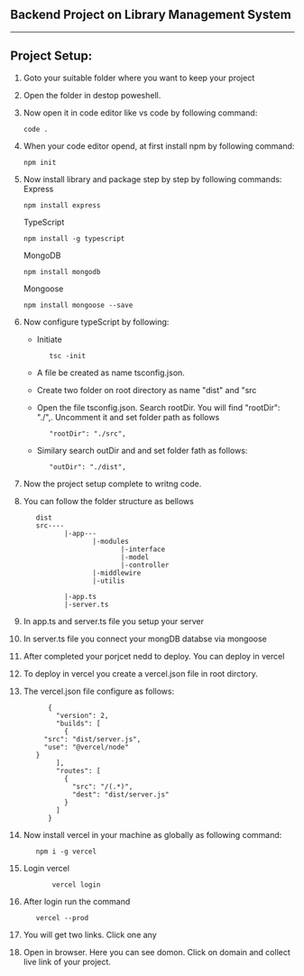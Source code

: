 ## Backend Project on Library Management System

------------

## Project Setup:
1. Goto your suitable folder where you want to keep your project
2. Open the folder in destop poweshell.
3. Now open it in code editor like vs code by following command:

       code .
4. When your code editor opend, at first install npm by following command:

       npm init 
   
5. Now install library and package step by step by following commands:    
       Express

       npm install express
    TypeScript

       npm install -g typescript
    MongoDB

       npm install mongodb
    Mongoose

       npm install mongoose --save
   
6. Now configure typeScript by following:  
   - Initiate

            tsc -init
   - A file be created as name tsconfig.json.  
   - Create two folder on root directory as name "dist" and "src  
   - Open the file tsconfig.json. Search rootDir. You will find "rootDir": "./",. Uncomment it and set folder path as follows

            "rootDir": "./src",
   - Similary search outDir and and set folder fath as follows:

            "outDir": "./dist",
7. Now the project setup complete to writng code.
8. You can follow the folder structure as bellows

          dist
          src----  
                 |-app---
                        |-modules
                               |-interface
                               |-model
                               |-controller
                        |-middlewire
                        |-utilis
                                      
                 |-app.ts  
                 |-server.ts
   
9. In app.ts and server.ts file you setup your server
10. In server.ts file you connect your mongDB databse via mongoose
11. After completed your porjcet nedd to deploy. You can deploy in vercel
12. To deploy in vercel you create a vercel.json file in root dirctory.
13. The vercel.json file configure as follows:

              {
                "version": 2,
                "builds": [
                  {
             "src": "dist/server.js",
             "use": "@vercel/node"
           }
                ],
                "routes": [
                  {
                    "src": "/(.*)",
                    "dest": "dist/server.js"
                  }
                ]
              }
   14. Now install vercel in your machine as globally as following command:

              npm i -g vercel
   15. Login vercel

                  vercel login
   16. After login run the command

              vercel --prod
   17. You will get two links. Click one any
   18. Open in browser. Here you can see domon. Click on domain and collect  live link of your project.
       













